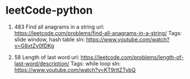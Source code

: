 # leetCode-python

1. 483 Find all anagrams in a string
   url: https://leetcode.com/problems/find-all-anagrams-in-a-string/
   Tags: slide window, hash table
   sln: https://www.youtube.com/watch?v=G8xtZy0fDKg

2. 58 Length of last word
   url: https://leetcode.com/problems/length-of-last-word/description/
   Tags: while loop
   sln: https://www.youtube.com/watch?v=KT9rltZTybQ
